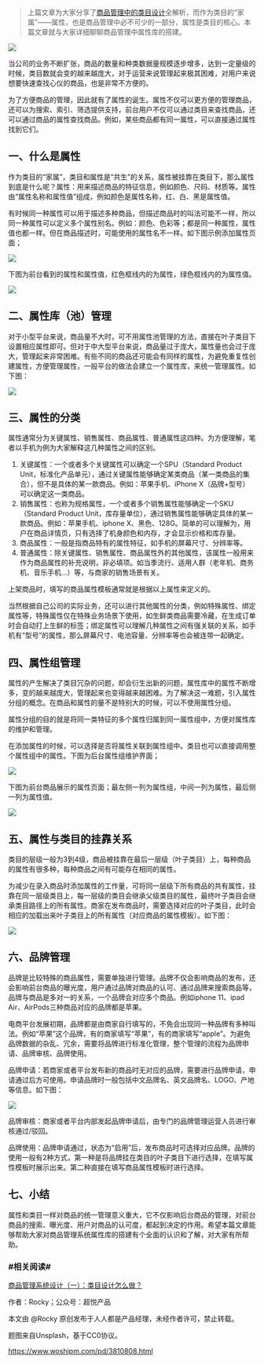 
> 上篇文章为大家分享了[商品管理中的类目设计](http://www.woshipm.com/pd/3593637.html)全解析，而作为类目的“家属”——属性，也是商品管理中必不可少的一部分，属性是类目的核心。本篇文章就与大家详细聊聊商品管理中属性库的搭建。

![](https://image.woshipm.com/wp-files/2020/04/LyXwr2gZZShgulZsGTgM.jpg)

当公司的业务不断扩张，商品的数量和种类数据量规模逐步增多，达到一定量级的时候，类目数就会变的越来越庞大，对于运营来说管理起来极其困难，对用户来说想要快速查找心仪的商品，也是非常不方便的。

为了方便商品的管理，因此就有了属性的诞生。属性不仅可以更方便的管理商品，还可以为搜索、索引、筛选提供支持，前台用户不仅可以通过类目来查找商品，还可以通过商品的属性查找商品。例如，某些商品都有同一属性，可以直接通过属性找到它们。

## 一、什么是属性

作为类目的“家属”，类目和属性是“共生”的关系，属性被挂靠在类目下，那么属性到底是什么呢？属性：用来描述商品的特征信息，例如颜色、尺码、材质等。属性由“属性名称和属性值”组成，例如颜色是属性名称，红、白、黑是属性值。

有时候同一种属性可以用于描述多种商品，但描述商品时的叫法可能不一样，所以同一种属性可以定义多个属性别名。例如：颜色、色彩等；都是同一种属性，属性值也都一样。但在商品描述时，可能使用的属性名不一样。如下图示例添加属性页面；

![](https://image.woshipm.com/wp-files/2020/04/gsIHruHLNvIvh68iBuRY.png)

下图为前台看到的属性和属性值，红色框线内的为属性，绿色框线内的为属性值。

![](https://image.woshipm.com/wp-files/2020/04/w93hRa7mZM7KDbZBoOsS.png)

## 二、属性库（池）管理

对于小型平台来说，商品量不大时，可不用属性池管理的方法，直接在叶子类目下设置相应属性即可。但对于中大型平台来说，商品量过于庞大，属性量也会过于庞大，管理起来非常困难。有些不同的商品还可能会有同样的属性，为避免重复性创建属性，方便管理属性，一般平台的做法会建立一个属性库，来统一管理属性。如下图：

![](https://image.woshipm.com/wp-files/2020/04/0CjbdOP4UdHzMQNEL1Qi.png)

## 三、属性的分类

属性通常分为关键属性、销售属性、商品属性、普通属性这四种。为方便理解，笔者以手机为例为大家解释这几种属性之间的区别。

1.  关键属性：一个或者多个关键属性可以确定一个SPU（Standard Product Unit，标准化产品单元），通过关键属性能够确定某类商品（某一类商品的集合），但不是具体的某一款商品。例如：苹果手机、iPhone X（品牌+型号）可以确定这一类商品。
2.  销售属性：也称为规格属性，一个或者多个销售属性能够确定一个SKU（Standard Product Unit，库存量单位），通过销售属性能够确定具体的某一款商品。例如：苹果手机、iphone X、黑色、128G。简单的可以理解为，用户在商品详情页，只有选择了机身颜色和内存，才会显示价格和库存量。
3.  商品属性：一般是指商品特有的属性特征，如手机的屏幕尺寸、分辨率等。
4.  普通属性：除关键属性、销售属性、商品属性外的其他属性，该属性一般用来作为商品属性的补充说明，非必填项。如当季流行、适用人群（老年机、商务机、音乐手机…）等，与商家的销售场景有关。

上架商品时，填写的商品属性模板通常就是根据以上属性来定义的。

当然根据自己公司的实际业务，还可以进行其他属性的分类，例如特殊属性、绑定属性等，特殊属性仅在特殊业务场景下使用，如生鲜类商品需要冷藏，在生成订单时会自动打上生鲜的标签；绑定属性可以理解几种属性之间有强关联的关系，如手机有“型号”的属性，那么屏幕尺寸、电池容量、分辨率等也会被连带一起确定。

## 四、属性组管理

属性的产生解决了类目冗杂的问题，却会衍生出新的问题，属性库中的属性不断增多，变的越来越庞大，管理起来也变得越来越困难。为了解决这一难题，引入属性分组的概念。在商品和属性的量不是特别大的时候，可以不使用属性分组。

属性分组的目的就是将同一类特征的多个属性归属到同一属性组中，方便对属性库的维护和管理。

在添加属性的时候，可以选择是否将属性关联到属性组中。类目也可以直接调用整个属性组中的属性。下图为后台属性组维护界面；

![](https://image.woshipm.com/wp-files/2020/04/0aPsUXPkW5kjPQJxcF0l.png)

下图为前台商品展示的属性页面；最左侧一列为属性组，中间一列为属性，最后侧一列为属性值。

![](https://image.woshipm.com/wp-files/2020/04/2NzkNndn1iQNc4OoW9DU.png)

## 五、属性与类目的挂靠关系

类目的层级一般为3到4级，商品被挂靠在最后一层级（叶子类目）上，每种商品的属性有很多种，每种商品之间有可能存在相同的属性。

为减少在录入商品时添加属性的工作量，可将同一层级下所有商品的共有属性，挂靠在同一层级类目上，每一层级的类目会继承父级类目的属性，最终叶子类目会继承类目路径上的所有属性。商家在发布商品时，需要选择对应的叶子类目，此时会相应的加载出来叶子类目上的所有属性（对应商品的属性模板）。如下图：

![](https://image.woshipm.com/wp-files/2020/04/PKU728sApJVSiLJ9FzIC.png)

## 六、品牌管理

品牌是比较特殊的商品属性，需要单独进行管理。品牌不仅会影响商品的发布，还会影响前台商品的曝光度，用户通过品牌对商品的认可、通过品牌来搜索商品等，品牌与商品是多对一的关系，一个品牌会对应多个商品。例如iphone 11、ipad Air、AirPods三种商品对应的品牌都是苹果。

电商平台发展初期，品牌都是由商家自行填写的，不免会出现同一种品牌有多种叫法。例如“苹果”这个品牌，有的商家填写“苹果”，有的商家填写“apple”。为避免品牌数据的杂乱、冗余，需要将品牌进行标准化管理，整个管理的流程为品牌申请、品牌审核、品牌使用。

品牌申请：若商家或者平台发布新的商品时无对应的品牌，需要进行品牌申请，申请通过后方可使用。申请品牌时一般包括中文品牌名、英文品牌名、LOGO、产地等信息。如下图：

![](https://image.woshipm.com/wp-files/2020/04/yLlWqXuv0IFk4FgZBl7d.png)

品牌审核：商家或者平台内部发起品牌申请后，由专门的品牌管理运营人员进行审核通过/驳回。

品牌使用：品牌申请通过，状态为“启用”后，发布商品时可选择对应品牌。品牌的使用一般有2种方式，第一种是将品牌挂在类目的叶子类目下进行选择，在填写属性模板时展示出来。第二种直接在填写商品属性模板时进行选择。

## 七、小结

属性和类目一样对商品的统一管理意义重大，它不仅影响后台商品的管理，对前台商品的搜索、曝光度、用户对商品的认可度，都起到决定的作用。希望本篇文章能够帮助大家对商品管理系统属性库的搭建有个全面的认识和了解，对大家有所帮助。

### #相关阅读#

[商品管理系统设计（一）：类目设计怎么做？](http://www.woshipm.com/pd/3593637.html)

作者：Rocky；公众号：超悦产品

本文由 @Rocky 原创发布于人人都是产品经理，未经作者许可，禁止转载。

题图来自Unsplash，基于CC0协议。

https://www.woshipm.com/pd/3810808.html